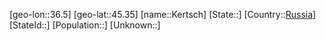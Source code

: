 ﻿---
location: [45.35,36.5]
type: City
tags:
- geo/City


SpocWebEntityId: 31395
isDeleted: false
confidential: public

---
[geo-lon::36.5]
[geo-lat::45.35]
[name::Kertsch]
[State::]
[Country::[Russia](geo/Continent/Europe/Russia.md)]
[StateId::]
[Population::]
[Unknown::]

